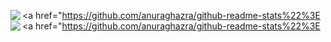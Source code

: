 <a href="https://github.com/anuraghazra/github-readme-stats%22%3E
  <img align="left" src="https://github-readme-stats.vercel.app/api?username=Bun133&count_private=true&show_icons=true" />
</a>
<a href="https://github.com/anuraghazra/github-readme-stats%22%3E
  <img align="left" src="https://github-readme-stats.vercel.app/api/top-langs/?username=Bun133" />
</a>
